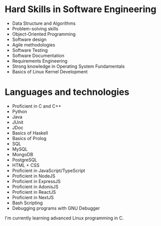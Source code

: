 # Hard Skills in Software Engineering

<ul>
<li>Data Structure and Algorithms</li>
<li>Problem-solving skills</li>
<li>Object-Oriented Programming</li>
<li>Software design</li>
<li>Agile methodologies</li>
<li>Software Testing</li>
<li>Software Documentation</li>
<li>Requirements Engineering</li>
<li>Strong knowledge in Operating System Fundamentals</li>
<li>Basics of Linux Kernel Development</li>
</ul>


# Languages and technologies

<ul>
<li>Proficient in C and C++</li>
<li>Python</li>
<li>Java</li>
<li>JUnit</li>
<li>JDoc</li>
<li>Basics of Haskell</li>
<li>Basics of Prolog</li>
<li>SQL</li>
<li>MySQL</li>
<li>MongoDB</li>
<li>PostgreSQL</li>
<li>HTML + CSS</li>
<li>Proficient in JavaScript/TypeScript</li>
<li>Proficient in NodeJS</li>
<li>Proficient in ExpressJS</li>
<li>Proficient in AdonisJS</li>
<li>Proficient in ReactJS</li>
<li>Proficient in NextJS</li>
<li>Bash Scripting</li>
<li>Debugging programs with GNU Debugger</li>
</ul>

I'm currently learning advanced Linux programming in C.